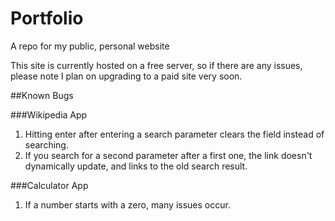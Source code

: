 # Portfolio
A repo for my public, personal website

This site is currently hosted on a free server, so if there are any issues, please note I plan on upgrading to a paid site very soon.

##Known Bugs

###Wikipedia App
1. Hitting enter after entering a search parameter clears the field instead of searching.
2. If you search for a second parameter after a first one, the link doesn't dynamically update, and links to the old search result.

###Calculator App
1. If a number starts with a zero, many issues occur.
